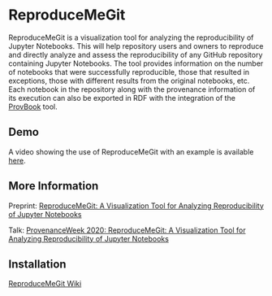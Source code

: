 # ReproduceMeGit

ReproduceMeGit is a visualization tool for analyzing the reproducibility of Jupyter Notebooks. This will help repository users and owners to reproduce and directly analyze and assess the reproducibility of any GitHub repository containing Jupyter Notebooks. The tool provides information on the number of notebooks that were successfully reproducible, those that resulted in exceptions, those with different results from the original notebooks, etc. Each notebook in the repository along with the provenance information of its execution can also be exported in RDF with the integration of the [ProvBook](https://github.com/Sheeba-Samuel/provenancebook) tool.

Demo
----
A video showing the use of ReproduceMeGit with an example is available [here](https://doi.org/10.6084/m9.figshare.12084393.v1).


More Information
----------------
Preprint: [ReproduceMeGit: A Visualization Tool for Analyzing Reproducibility of Jupyter Notebooks](https://fusion.cs.uni-jena.de/fusion/wp-content/uploads/2020/06/ReproduceMeGit_Samuel.pdf)  

Talk: [ProvenanceWeek 2020: ReproduceMeGit: A Visualization Tool for Analyzing Reproducibility of Jupyter Notebooks](https://youtu.be/rOza4dIFWaI)




Installation
-------------
[ReproduceMeGit Wiki](https://github.com/fusion-jena/ReproduceMeGit/wiki)
